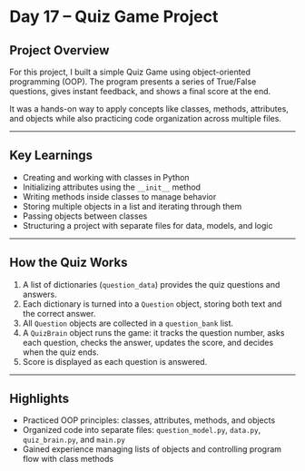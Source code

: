 # Day 17 – Quiz Game Project

## Project Overview
For this project, I built a simple Quiz Game using object-oriented programming (OOP). 
The program presents a series of True/False questions, gives instant feedback, and shows a final score at the end.  

It was a hands-on way to apply concepts like classes, methods, attributes, and objects while also practicing code organization across multiple files.  

---

## Key Learnings
- Creating and working with classes in Python  
- Initializing attributes using the `__init__` method  
- Writing methods inside classes to manage behavior  
- Storing multiple objects in a list and iterating through them  
- Passing objects between classes  
- Structuring a project with separate files for data, models, and logic  

---

## How the Quiz Works
1. A list of dictionaries (`question_data`) provides the quiz questions and answers.  
2. Each dictionary is turned into a `Question` object, storing both text and the correct answer.  
3. All `Question` objects are collected in a `question_bank` list.  
4. A `QuizBrain` object runs the game: it tracks the question number, asks each question, checks the answer, updates the score, and decides when the quiz ends.  
5. Score is displayed as each question is answered.

---

## Highlights
- Practiced OOP principles: classes, attributes, methods, and objects  
- Organized code into separate files: `question_model.py`, `data.py`, `quiz_brain.py`, and `main.py`  
- Gained experience managing lists of objects and controlling program flow with class methods  
